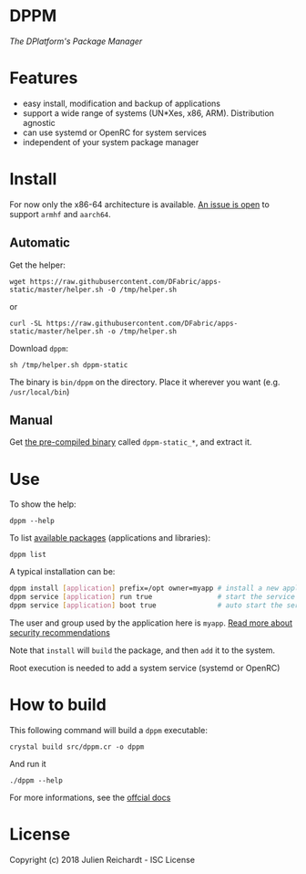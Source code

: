 # DPPM

*The DPlatform's Package Manager*

# Features

- easy install, modification and backup of applications
- support a wide range of systems (UN*Xes, x86, ARM). Distribution agnostic
- can use systemd or OpenRC for system services
- independent of your system package manager

# Install

For now only the x86-64 architecture is available. [An issue is open](https://github.com/crystal-lang/crystal/issues/5467) to support `armhf` and `aarch64`.

## Automatic

Get the helper:

`wget https://raw.githubusercontent.com/DFabric/apps-static/master/helper.sh -O /tmp/helper.sh`

or

`curl -SL https://raw.githubusercontent.com/DFabric/apps-static/master/helper.sh -o /tmp/helper.sh`

Download `dppm`:

`sh /tmp/helper.sh dppm-static`

The binary is `bin/dppm` on the directory. Place it wherever you want (e.g. `/usr/local/bin`)

## Manual

Get [the pre-compiled binary](https://bitbucket.org/dfabric/packages/downloads/) called `dppm-static_*`, and extract it.

# Use

To show the help:

`dppm --help`

To list [available packages](https://github.com/DFabric/package-sources) (applications and libraries):

`dppm list`

A typical installation can be:

```sh
dppm install [application] prefix=/opt owner=myapp # install a new application in /opt as `myapp`
dppm service [application] run true                # start the service
dppm service [application] boot true               # auto start the service at boot
```

The user and group used by the application here is `myapp`. [Read more about security recommendations](https://github.com/DFabric/docs/blob/master/security/owner.md)

Note that `install` will `build` the package, and then `add` it to the system.

Root execution is needed to add a system service (systemd or OpenRC)

# How to build

This following command will build a `dppm` executable:

`crystal build src/dppm.cr -o dppm`

And run it

`./dppm --help`

For more informations, see the [offcial docs](https://crystal-lang.org/docs/using_the_compiler/)

# License                                                                                                 

Copyright (c) 2018 Julien Reichardt - ISC License
